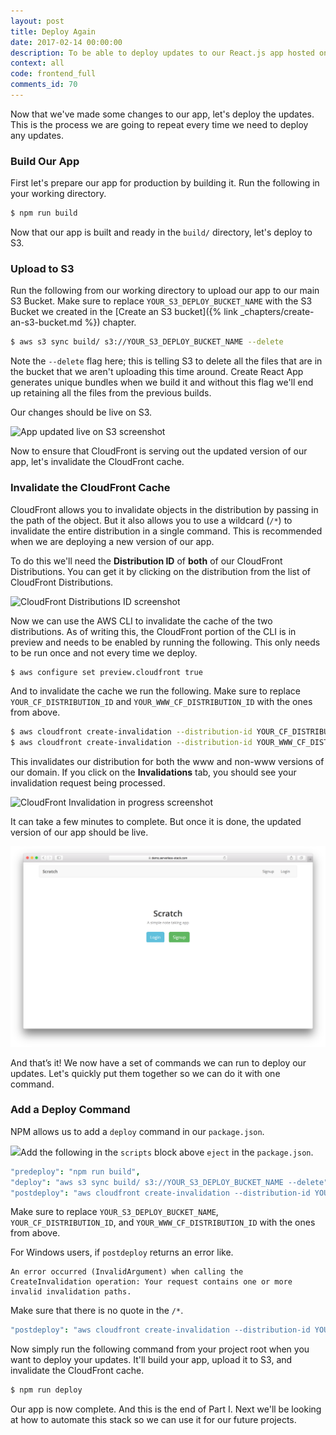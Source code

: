 ```yaml
---
layout: post
title: Deploy Again
date: 2017-02-14 00:00:00
description: To be able to deploy updates to our React.js app hosted on S3 and CloudFront, we need to uploads our app to S3 and invalidate the CloudFront cache. We can do this using the “aws cloudfront create-invalidation” command in our AWS CLI. To automate these steps by running “npm run deploy”, we will add these commands to predeploy, deploy, and postdeploy scripts in our package.json.
context: all
code: frontend_full
comments_id: 70
---
```


Now that we've made some changes to our app, let's deploy the updates. This is the process we are going to repeat every time we need to deploy any updates.

### Build Our App

First let's prepare our app for production by building it. Run the following in your working directory.

``` bash
$ npm run build
```

Now that our app is built and ready in the `build/` directory, let's deploy to S3.

### Upload to S3

Run the following from our working directory to upload our app to our main S3 Bucket. Make sure to replace `YOUR_S3_DEPLOY_BUCKET_NAME` with the S3 Bucket we created in the [Create an S3 bucket]({% link _chapters/create-an-s3-bucket.md %}) chapter.

``` bash
$ aws s3 sync build/ s3://YOUR_S3_DEPLOY_BUCKET_NAME --delete
```

Note the `--delete` flag here; this is telling S3 to delete all the files that are in the bucket that we aren't uploading this time around. Create React App generates unique bundles when we build it and without this flag we'll end up retaining all the files from the previous builds.

Our changes should be live on S3.

![App updated live on S3 screenshot](/assets/app-updated-live-on-s3.png)

Now to ensure that CloudFront is serving out the updated version of our app, let's invalidate the CloudFront cache.

### Invalidate the CloudFront Cache

CloudFront allows you to invalidate objects in the distribution by passing in the path of the object. But it also allows you to use a wildcard (`/*`) to invalidate the entire distribution in a single command. This is recommended when we are deploying a new version of our app.

To do this we'll need the **Distribution ID** of **both** of our CloudFront Distributions. You can get it by clicking on the distribution from the list of CloudFront Distributions.

![CloudFront Distributions ID screenshot](/assets/cloudfront-distribution-id.png)

Now we can use the AWS CLI to invalidate the cache of the two distributions. As of writing this, the CloudFront portion of the CLI is in preview and needs to be enabled by running the following. This only needs to be run once and not every time we deploy.

``` bash
$ aws configure set preview.cloudfront true
```

And to invalidate the cache we run the following. Make sure to replace `YOUR_CF_DISTRIBUTION_ID` and `YOUR_WWW_CF_DISTRIBUTION_ID` with the ones from above.

``` bash
$ aws cloudfront create-invalidation --distribution-id YOUR_CF_DISTRIBUTION_ID --paths "/*"
$ aws cloudfront create-invalidation --distribution-id YOUR_WWW_CF_DISTRIBUTION_ID --paths "/*"
```

This invalidates our distribution for both the www and non-www versions of our domain. If you click on the **Invalidations** tab, you should see your invalidation request being processed.

![CloudFront Invalidation in progress screenshot](/assets/cloudfront-invalidation-in-progress.png)

It can take a few minutes to complete. But once it is done, the updated version of our app should be live.

![App update live screenshot](/assets/app-update-live.png)

And that’s it! We now have a set of commands we can run to deploy our updates. Let's quickly put them together so we can do it with one command.

### Add a Deploy Command

NPM allows us to add a `deploy` command in our `package.json`.

<img class="code-marker" src="/assets/s.png" />Add the following in the `scripts` block above `eject` in the `package.json`.

``` coffee
"predeploy": "npm run build",
"deploy": "aws s3 sync build/ s3://YOUR_S3_DEPLOY_BUCKET_NAME --delete",
"postdeploy": "aws cloudfront create-invalidation --distribution-id YOUR_CF_DISTRIBUTION_ID --paths '/*' && aws cloudfront create-invalidation --distribution-id YOUR_WWW_CF_DISTRIBUTION_ID --paths '/*'",
```

Make sure to replace `YOUR_S3_DEPLOY_BUCKET_NAME`, `YOUR_CF_DISTRIBUTION_ID`, and `YOUR_WWW_CF_DISTRIBUTION_ID` with the ones from above.

For Windows users, if `postdeploy` returns an error like.

```
An error occurred (InvalidArgument) when calling the CreateInvalidation operation: Your request contains one or more invalid invalidation paths.
```

Make sure that there is no quote in the `/*`.

``` coffee
"postdeploy": "aws cloudfront create-invalidation --distribution-id YOUR_CF_DISTRIBUTION_ID --paths /* && aws cloudfront create-invalidation --distribution-id YOUR_WWW_CF_DISTRIBUTION_ID --paths /*",
```

Now simply run the following command from your project root when you want to deploy your updates. It'll build your app, upload it to S3, and invalidate the CloudFront cache.

``` bash
$ npm run deploy
```

Our app is now complete. And this is the end of Part I. Next we'll be looking at how to automate this stack so we can use it for our future projects.
